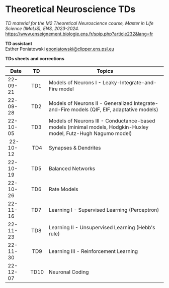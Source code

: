# Theoretical Neuroscience TDs

*TD material for the M2 Theoretical Neuroscience course, Master in Life Science (IMaLiS), ENS, 2023-2024.*  
https://www.enseignement.biologie.ens.fr/spip.php?article232&lang=fr

**TD assistant**  
Esther Poniatowski
eponiatowski@clipper.ens.psl.eu

**TDs sheets and corrections**

| Date     |      TD     |  Topics  |
|----------|:-------------:|------|
| 22-09-21 | TD1 | Models of Neurons I - Leaky-Integrate-and-Fire model |
| 22-09-28 | TD2 | Models of Neurons II - Generalized Integrate-and-Fire models (QIF, EIF, adaptative models)  |
| 22-10-05 | TD3 | Models of Neurons III - Conductance-based models (minimal models, Hodgkin-Huxley model, Futz-Hugh Nagumo model)   |
| 22-10-12 | TD4 | Synapses & Dendrites |
| 22-10-19 | TD5 | Balanced Networks |
| 22-10-26 | TD6 | Rate Models |
| 22-11-16 | TD7 | Learning I - Supervised Learning (Perceptron) |
| 22-11-23 | TD8 | Learning II - Unsupervised Learning (Hebb's rule) |
| 22-11-30 | TD9 | Learning III - Reinforcement Learning |
| 22-12-07 | TD10 | Neuronal Coding |

